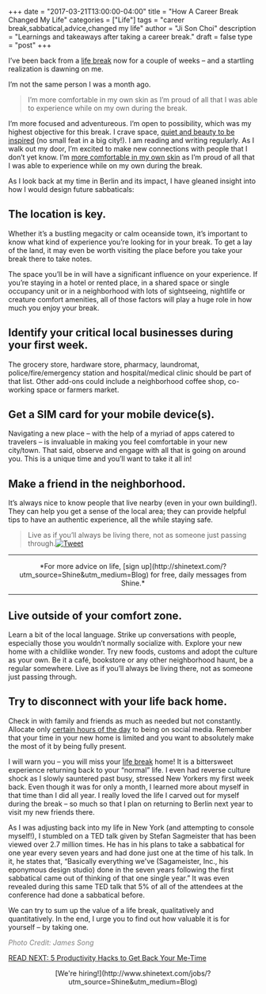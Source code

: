 +++
  date = "2017-03-21T13:00:00-04:00"
  title = "How A Career Break Changed My Life"
  categories = ["Life"]
  tags = "career break,sabbatical,advice,changed my life"
  author = "Ji Son Choi"
  description = "Learnings and takeaways after taking a career break."
  draft = false
  type = "post"
+++



<span class="dropcap">I</span>’ve been back from a [life break](http://advice.shinetext.com/articles/taking-a-life-break-to-get-unstuck/?utm_source=Shine&utm_medium=Blog) now for a couple of weeks – and a startling realization is dawning on me.

I’m not the same person I was a month ago.

> I’m more comfortable in my own skin as I’m proud of all that I was able to experience while on my own during the break.

I’m more focused and adventureous. I’m open to possibility, which was my highest objective for this break. I crave space, [quiet and beauty to be inspired](http://advice.shinetext.com/articles/shine-squad-feature-ninas-4-tips-to-slow-down-and-enjoy-life/?utm_source=Shine&utm_medium=Blog) (no small feat in a big city!). I am reading and writing regularly. As I walk out my door, I’m excited to make new connections with people that I don’t yet know. I’m [more comfortable in my own skin](http://advice.shinetext.com/articles/your-self-consciousness-is-killing-your-creativity/?utm_source=Shine&utm_medium=Blog) as I’m proud of all that I was able to experience while on my own during the break.

As I look back at my time in Berlin and its impact, I have gleaned insight into how I would design future sabbaticals:

## The location is key. 
Whether it’s a bustling megacity or calm oceanside town, it’s important to know what kind of experience you’re looking for in your break. To get a lay of the land, it may even be worth visiting the place before you take your break there to take notes.

The space you’ll be in will have a significant influence on your experience. If you’re staying in a hotel or rented place, in a shared space or single occupancy unit or in a neighborhood with lots of sightseeing, nightlife or creature comfort amenities, all of those factors will play a huge role in how much you enjoy your break.

## Identify your critical local businesses during your first week. 
The grocery store, hardware store, pharmacy, laundromat, police/fire/emergency station and hospital/medical clinic should be part of that list. Other add-ons could include a neighborhood coffee shop, co-working space or farmers market.


## Get a SIM card for your mobile device(s). 
Navigating a new place – with the help of a myriad of apps catered to travelers – is invaluable in making you feel comfortable in your new city/town. That said, observe and engage with all that is going on around you. This is a unique time and you’ll want to take it all in!


## Make a friend in the neighborhood. 
It’s always nice to know people that live nearby (even in your own building!). They can help you get a sense of the local area; they can provide helpful tips to have an authentic experience, all the while staying safe.

> Live as if you’ll always be living there, not as someone just passing through.<a href="http://ctt.ec/7YBea"><img src="//images.contentful.com/awpxl2koull4/6LvAGoJrjOEwQY86uMuS6q/4b6c5fd47467193f78e2dda0ef592d60/Twitter_Logo_Blue.png?h=42" alt="Tweet "></a>


---

<center> *For more advice on life, [sign up](http://shinetext.com/?utm_source=Shine&utm_medium=Blog) for free, daily messages from Shine.* </center>

---



## Live outside of your comfort zone. 
Learn a bit of the local language. Strike up conversations with people, especially those you wouldn’t normally socialize with. Explore your new home with a childlike wonder. Try new foods, customs and adopt the culture as your own. Be it a café, bookstore or any other neighborhood haunt, be a regular somewhere. Live as if you’ll always be living there, not as someone just passing through.

## Try to disconnect with your life back home. 
Check in with family and friends as much as needed but not constantly. Allocate only [certain hours of the day](http://advice.shinetext.com/articles/the-great-possibility-of-an-unstructured-day/?utm_source=Shine&utm_medium=Blog) to being on social media. Remember that your time in your new home is limited and you want to absolutely make the most of it by being fully present.

I will warn you – you will miss your [life break](http://advice.shinetext.com/articles/taking-a-life-break-to-get-unstuck/?utm_source=Shine&utm_medium=Blog) home! It is a bittersweet experience returning back to your “normal” life. I even had reverse culture shock as I slowly sauntered past busy, stressed New Yorkers my first week back. Even though it was for only a month, I learned more about myself in that time than I did all year. I really loved the life I carved out for myself during the break – so much so that I plan on returning to Berlin next year to visit my new friends there.

As I was adjusting back into my life in New York (and attempting to console myself!), I stumbled on a TED talk given by Stefan Sagmeister that has been viewed over 2.7 million times. He has in his plans to take a sabbatical for one year every seven years and had done just one at the time of his talk. In it, he states that, “Basically everything we've (Sagameister, Inc., his eponymous design studio) done in the seven years following the first sabbatical came out of thinking of that one single year.” It was even revealed during this same TED talk that 5% of all of the attendees at the conference had done a sabbatical before.

We can try to sum up the value of a life break, qualitatively and quantitatively. In the end, I urge you to find out how valuable it is for yourself – by taking one.


<font color="#808080">*Photo Credit: James Song*</font>

[READ NEXT: 5 Productivity Hacks to Get Back Your Me-Time](http://advice.shinetext.com/articles/productivity-hacks-to-get-your-me-time-back/?utm_source=Shine&utm_medium=Blog)

<center> [We're hiring!](http://www.shinetext.com/jobs/?utm_source=Shine&utm_medium=Blog) </center> 

<div class="pubexchange_module" id="pubexchange_below_content" data-pubexchange-module-id="2323"></div>

<script>(function(w, d, s, id) {
  w.PUBX=w.PUBX || {pub: "shine_text", discover: false, lazy: true};
  var js, pjs = d.getElementsByTagName(s)[0];
  if (d.getElementById(id)) return;
  js = d.createElement(s); js.id = id; js.async = true;
  js.src = "//main.pubexchange.com/loader.min.js";
  pjs.parentNode.insertBefore(js, pjs);
}(window, document, "script", "pubexchange-jssdk"));</script>

